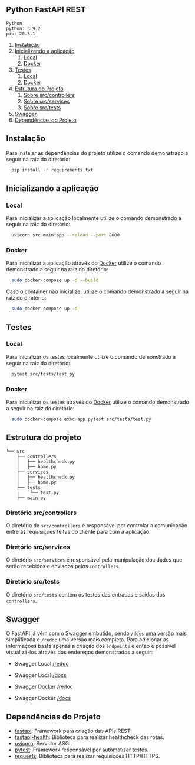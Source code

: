 ## Python FastAPI REST

```
Python
python: 3.9.2
pip: 20.3.1
```
1. [Instalação](#installation)
2. [Inicializando a aplicação](#run-app)
    1. [Local](#run-app-local)
    2. [Docker](#run-app-docker)
3. [Testes](#run-tests)
    1. [Local](#run-tests-local)
    2. [Docker](#run-tests-docker)
4. [Estrutura do Projeto](#concept-of-structure)
    1. [Sobre src/controllers](#controllers-folder)
    2. [Sobre src/services](#services-folder)
    3. [Sobre src/tests](#tests-folder)
5. [Swagger](#swagger)
6. [Dependências do Projeto](#project-dependencies)


## Instalação

Para instalar as dependências do projeto utilize o comando demonstrado a seguir na raiz do diretório:

```sh
  pip install -r requirements.txt
```


## Inicializando a aplicação

### Local

Para inicializar a aplicação localmente utilize o comando demonstrado a seguir na raiz do diretório:

```sh
  uvicorn src.main:app --reload --port 8080
```

### Docker
Para inicializar a aplicação através do [Docker](https://docs.docker.com/) utilize o comando demonstrado a seguir na raiz do diretório:

```sh
  sudo docker-compose up -d --build
```

Caso o container não inicialize, utilize o comando demonstrado a seguir na raiz do diretório:

```sh
  sudo docker-compose up -d
```

## Testes

### Local

Para inicializar os testes localmente utilize o comando demonstrado a seguir na raiz do diretório:

```sh
  pytest src/tests/test.py
```

### Docker
Para inicializar os testes através do [Docker](https://docs.docker.com/) utilize o comando demonstrado a seguir na raiz do diretório:

```sh
  sudo docker-compose exec app pytest src/tests/test.py
```

## Estrutura do projeto

```
└── src
    ├── controllers
    │   ├── healthcheck.py
    │   ├── home.py
    ├── services
    │   ├── healthcheck.py
    │   ├── home.py
    └── tests
    |    └── test.py
    ├── main.py
```

### Diretório **src/controllers**

O diretório de `src/controllers` é responsável por controlar a comunicação entre as requisições feitas do cliente para com a aplicação.


### Diretório **src/services**

O diretório `src/services` é responsável pela manipulação dos dados que serão recebidos e enviados pelos `controllers`.

### Diretório **src/tests**

O diretório `src/tests` contém os testes das entradas e saídas dos `controllers`.

## Swagger
O FastAPI já vêm com o Swagger embutido, sendo `/docs` uma versão mais simplificada e `/redoc` uma versão mais completa. Para adicionar as informações basta apenas a criação dos `endpoints` e então é possível visualizá-los através dos endereços demonstrados a seguir:

- Swagger Local [/redoc](http://127.0.0.1:8080/redoc)
- Swagger Local [/docs](http://127.0.0.1:8080/docs)

- Swagger Docker [/redoc](http://0.0.0.0:8080/redoc)
- Swagger Docker [/docs](http://0.0.0.0:8080/docs)

## Dependências do Projeto

- [fastapi](https://fastapi.tiangolo.com/): Framework para criação das APIs REST.
- [fastapi-health](https://pypi.org/project/fastapi-health/): Biblioteca para realizar healthcheck das rotas.
- [uvicorn](https://www.uvicorn.org/): Servidor ASGI.
- [pytest](https://docs.pytest.org/en/6.2.x/): Framework responsável por automatizar testes.
- [requests](https://pypi.org/project/requests/): Biblioteca para realizar requisições HTTP/HTTPS.
